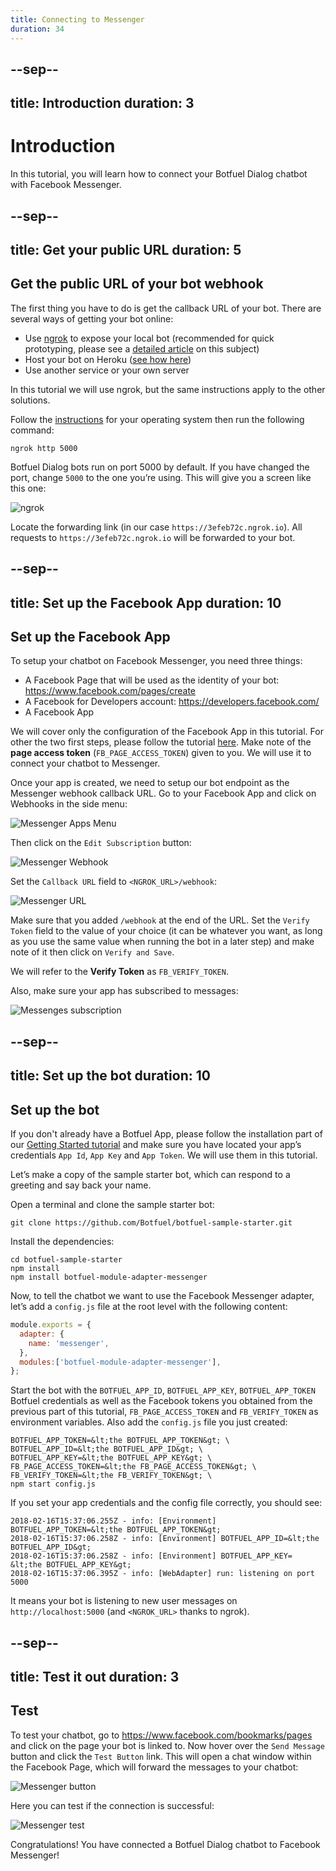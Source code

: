 ```yaml
---
title: Connecting to Messenger
duration: 34
---
```


--sep--
---
title: Introduction
duration: 3
---

# Introduction

In this tutorial, you will learn how to connect your Botfuel Dialog chatbot with Facebook Messenger.


--sep--
---
title: Get your public URL
duration: 5
---

## Get the public URL of your bot webhook

The first thing you have to do is get the callback URL of your bot. There are several ways of getting your bot online:

* Use [ngrok](http://ngrok.com/download) to expose your local bot (recommended for quick prototyping, please see a [detailed article](https://medium.com/botfuel/how-to-expose-a-local-development-server-to-the-internet-c31532d741cc) on this subject)
* Host your bot on Heroku ([see how here](./deploying-to-heroku))
* Use another service or your own server

In this tutorial we will use ngrok, but the same instructions apply to the other solutions.

Follow the [instructions](http://ngrok.com/download) for your operating system then run the following command:

```shell
ngrok http 5000
```

Botfuel Dialog bots run on port 5000 by default. If you have changed the port, change `5000` to the one you’re using.
This will give you a screen like this one:

<img src="./assets/tutorials/connect-messenger/images/ngrok.png" alt="ngrok"/>

Locate the forwarding link (in our case `https://3efeb72c.ngrok.io`). All requests to `https://3efeb72c.ngrok.io` will be forwarded to your bot.

--sep--
---
title: Set up the Facebook App
duration: 10
---

## Set up the Facebook App

To setup your chatbot on Facebook Messenger, you need three things:

* A Facebook Page that will be used as the identity of your bot: https://www.facebook.com/pages/create
* A Facebook for Developers account: https://developers.facebook.com/
* A Facebook App

We will cover only the configuration of the Facebook App in this tutorial.
For other the two first steps, please follow the tutorial [here](https://developers.facebook.com/docs/messenger-platform/getting-started/app-setup).
Make note of the **page access token** (`FB_PAGE_ACCESS_TOKEN`) given to you. We will use it to connect your chatbot to Messenger.

Once your app is created, we need to setup our bot endpoint as the Messenger webhook callback URL.
Go to your Facebook App and click on Webhooks in the side menu:

<img src="./assets/tutorials/connect-messenger/images/messenger-menu.png" alt="Messenger Apps Menu"/>

Then click on the `Edit Subscription` button:

<img src="./assets/tutorials/connect-messenger/images/messenger-webhook.png" alt="Messenger Webhook"/>

Set the `Callback URL` field to `<NGROK_URL>/webhook`:

<img src="./assets/tutorials/connect-messenger/images/messenger-url.png" alt="Messenger URL"/>

Make sure that you added `/webhook` at the end of the URL.
Set the `Verify Token` field to the value of your choice (it can be whatever you want, as long as you use the same value when running the bot in a later step) and make note of it then click on `Verify and Save`.

We will refer to the **Verify Token** as `FB_VERIFY_TOKEN`.

Also, make sure your app has subscribed to messages:

<img src="./assets/tutorials/connect-messenger/images/messenger-messages.png" alt="Messenges subscription"/>

--sep--
---
title: Set up the bot
duration: 10
---

## Set up the bot

If you don't already have a Botfuel App, please follow the installation part of our [Getting Started tutorial](./getting-started#installation) and make sure you have located your app’s credentials `App Id`, `App Key` and `App Token`. We will use them in this tutorial.

Let’s make a copy of the sample starter bot, which can respond to a greeting and say back your name.

Open a terminal and clone the sample starter bot:

```shell
git clone https://github.com/Botfuel/botfuel-sample-starter.git
```

Install the dependencies:

```shell
cd botfuel-sample-starter
npm install
npm install botfuel-module-adapter-messenger
```

Now, to tell the chatbot we want to use the Facebook Messenger adapter, let’s add a `config.js` file at the root level with the following content:

```javascript
module.exports = {
  adapter: {
    name: 'messenger',
  },
  modules:['botfuel-module-adapter-messenger'],
};
```

Start the bot with the `BOTFUEL_APP_ID`, `BOTFUEL_APP_KEY`, `BOTFUEL_APP_TOKEN` Botfuel credentials as well as the Facebook tokens you obtained from the previous part of this tutorial, `FB_PAGE_ACCESS_TOKEN` and `FB_VERIFY_TOKEN` as environment variables. Also add the `config.js` file you just created:

```shell
BOTFUEL_APP_TOKEN=&lt;the BOTFUEL_APP_TOKEN&gt; \
BOTFUEL_APP_ID=&lt;the BOTFUEL_APP_ID&gt; \
BOTFUEL_APP_KEY=&lt;the BOTFUEL_APP_KEY&gt; \
FB_PAGE_ACCESS_TOKEN=&lt;the FB_PAGE_ACCESS_TOKEN&gt; \
FB_VERIFY_TOKEN=&lt;the FB_VERIFY_TOKEN&gt; \
npm start config.js
```

If you set your app credentials and the config file correctly, you should see:

```shell
2018-02-16T15:37:06.255Z - info: [Environment] BOTFUEL_APP_TOKEN=&lt;the BOTFUEL_APP_TOKEN&gt;
2018-02-16T15:37:06.258Z - info: [Environment] BOTFUEL_APP_ID=&lt;the BOTFUEL_APP_ID&gt;
2018-02-16T15:37:06.258Z - info: [Environment] BOTFUEL_APP_KEY= &lt;the BOTFUEL_APP_KEY&gt;
2018-02-16T15:37:06.395Z - info: [WebAdapter] run: listening on port 5000
```

It means your bot is listening to new user messages on `http://localhost:5000` (and `<NGROK_URL>` thanks to ngrok).


--sep--
---
title: Test it out
duration: 3
---

## Test

To test your chatbot, go to https://www.facebook.com/bookmarks/pages and click on the page your bot is linked to.
Now hover over the `Send Message` button and click the `Test Button` link. This will open a chat window within the Facebook Page, which will forward the messages to your chatbot:

<img src="./assets/tutorials/connect-messenger/images/messenger-button.png" alt="Messenger button"/>

Here you can test if the connection is successful:

<img src="./assets/tutorials/connect-messenger/images/messenger-test.png" alt="Messenger test"/>

Congratulations! You have connected a Botfuel Dialog chatbot to Facebook Messenger!
